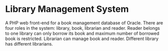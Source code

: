 Library Management System
=====
A PHP web front-end for a book management database of Oracle.
There are four roles in the system: library, book, librarian and reader.
Reader belongs to one library can only borrow its book and maximum number of borrowed book is restricted.
Librarian can manage book and reader. Different library has different librarians.
